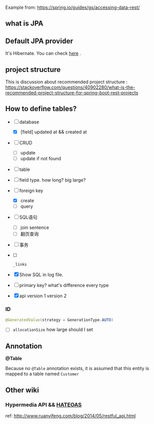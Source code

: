 Example from: https://spring.io/guides/gs/accessing-data-rest/


## what is JPA

## Default JPA provider

It's Hibernate. You can check [here](./src/main/resources/application.yaml) .

## project structure

This is discussion about recommended project
structure : https://stackoverflow.com/questions/40902280/what-is-the-recommended-project-structure-for-spring-boot-rest-projects


## How to define tables? 

- [ ] database

  - [x] [field] updated at && created at

- [ ] CRUD

  - [ ] update
  - [ ] update if not found

- [ ] table

- [ ] field type. how long? big large?

- [ ] foreign key

  - [x] create
  - [ ] query

- [ ] SQL语句

  - [ ] join sentence
  - [ ] 翻页查询

- [ ] 事务

- [ ] ```
  _links
  ```

- [x] Show SQL in log file.

- [ ] primary key? what's difference every type

- [x] api version 1 version 2

### ID

```java
@GeneratedValue(strategy = GenerationType.AUTO)
```

- [ ] `allocationSize` how large should I set

## Annotation

**@Table**

Because no `@Table` annotation exists, it is assumed that this entity is mapped to a table named `Customer`

## Other wiki

### Hypermedia API && [HATEOAS](http://en.wikipedia.org/wiki/HATEOAS)

ref: http://www.ruanyifeng.com/blog/2014/05/restful_api.html